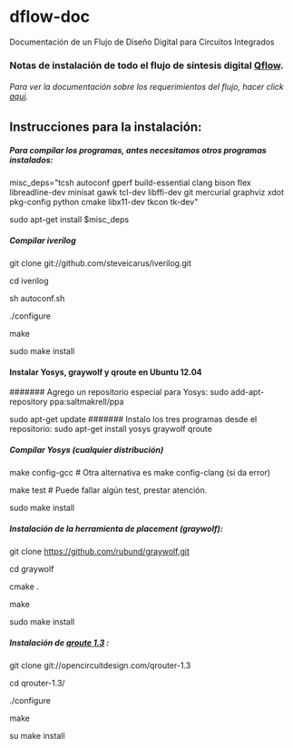 # dflow-doc
Documentación de un Flujo de Diseño Digital para Circuitos Integrados
### Notas de instalación de todo el flujo de síntesis digital [Qflow](http://opencircuitdesign.com/qflow/).
###### Para ver la documentación sobre los requerimientos del flujo, hacer click [aqui](http://opencircuitdesign.com/qflow/welcome.html#Components).


## Instrucciones para la instalación:

##### Para compilar los programas, antes necesitamos otros programas instalados:
misc_deps="tcsh autoconf gperf build-essential clang bison flex libreadline-dev minisat gawk tcl-dev libffi-dev git mercurial graphviz xdot pkg-config python cmake libx11-dev tkcon tk-dev"

sudo apt-get install $misc_deps

##### Compilar iverilog

git clone git://github.com/steveicarus/iverilog.git

cd iverilog

sh autoconf.sh

./configure

make

sudo make install

#### Instalar Yosys, graywolf y qroute en Ubuntu 12.04
####### Agrego un repositorio especial para Yosys: 
sudo add-apt-repository ppa:saltmakrell/ppa

sudo apt-get update                                                                                                                                                                                           ####### Instalo los tres programas desde el repositorio:
sudo apt-get install yosys graywolf qroute



##### Compilar Yosys (cualquier distribución)

make config-gcc # Otra alternativa es make config-clang (si da error)

make test # Puede fallar algún test, prestar atención.

sudo make install
 
##### Instalación de la herramienta de placement (graywolf):
git clone https://github.com/rubund/graywolf.git

cd graywolf

cmake .

make

sudo make install

##### Instalación de [qroute 1.3](http://opencircuitdesign.com/qrouter/) :
git clone git://opencircuitdesign.com/qrouter-1.3 

cd qrouter-1.3/

./configure 

make

su make install
 
 
